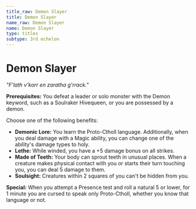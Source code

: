 ```yaml
---
title_raw: Demon Slayer
title: Demon Slayer
name_raw: Demon Slayer
name: Demon Slayer
type: titles
subtype: 3rd echelon
---
```


# Demon Slayer

*"F'lath v'korr en zaratha g'rrack."*

**Prerequisites:** You defeat a leader or solo monster with the Demon keyword, such as a Soulraker Hivequeen, or you are possessed by a demon.

Choose one of the following benefits:

- **Demonic Lore:** You learn the Proto-Ctholl language. Additionally, when you deal damage with a Magic ability, you can change one of the ability's damage types to holy.
- **Lethe:** While winded, you have a +5 damage bonus on all strikes.
- **Made of Teeth:** Your body can sprout teeth in unusual places. When a creature makes physical contact with you or starts their turn touching you, you can deal 5 damage to them.
- **Soulsight:** Creatures within 2 squares of you can't be hidden from you.

**Special:** When you attempt a Presence test and roll a natural 5 or lower, for 1 minute you are cursed to speak only Proto-Ctholl, whether you know that language or not.

